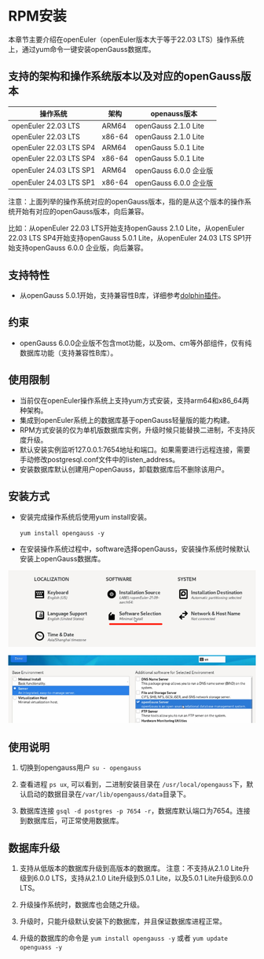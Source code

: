 # RPM安装

本章节主要介绍在openEuler（openEuler版本大于等于22.03 LTS）操作系统上，通过yum命令一键安装openGauss数据库。

## 支持的架构和操作系统版本以及对应的openGauss版本

| 操作系统                | 架构   | openauss版本    |
| ----------------------- | ------ | --------------- |
| openEuler 22.03 LTS     | ARM64  | openGauss 2.1.0 Lite  |
| openEuler 22.03 LTS     | x86-64 | openGauss 2.1.0 Lite  |
| openEuler 22.03 LTS SP4 | ARM64  | openGauss 5.0.1 Lite  |
| openEuler 22.03 LTS SP4 | x86-64 | openGauss 5.0.1 Lite  |
| openEuler 24.03 LTS SP1 | ARM64  | openGauss 6.0.0 企业版 |
| openEuler 24.03 LTS SP1 | x86-64 | openGauss 6.0.0 企业版 |

注意：上面列举的操作系统对应的openGauss版本，指的是从这个版本的操作系统开始有对应的openGauss版本，向后兼容。

比如：从openEuler 22.03 LTS开始支持openGauss 2.1.0 Lite，从openEuler 22.03 LTS SP4开始支持openGauss 5.0.1 Lite，从openEuler 24.03 LTS SP1开始支持openGauss 6.0.0 企业版，向后兼容。

## 支持特性

-  从openGauss 5.0.1开始，支持兼容性B库，详细参考[dolphin插件](../ExtensionReference/dolphin概述.md)。
  
## 约束

-  openGauss 6.0.0企业版不包含mot功能，以及om、cm等外部组件，仅有纯数据库功能（支持兼容性B库）。

## 使用限制

- 当前仅在openEuler操作系统上支持yum方式安装，支持arm64和x86_64两种架构。
- 集成到openEuler系统上的数据库基于openGauss轻量版的能力构建。
- RPM方式安装的仅为单机版数据库实例，升级时候只能替换二进制，不支持灰度升级。
- 默认安装实例监听127.0.0.1:7654地址和端口。如果需要进行远程连接，需要手动修改postgresql.conf文件中的listen_address。
- 安装数据库默认创建用户openGauss，卸载数据库后不删除该用户。

## 安装方式

- 安装完成操作系统后使用yum install安装。

    `yum install opengauss -y`

- 在安装操作系统过程中，software选择openGauss，安装操作系统时候默认安装上openGauss数据库。

![](figures/soft_select.png)

![](figures/choose_opengauss.png)


## 使用说明

1. 切换到opengauss用户 `su - opengauss`
   
2. 查看进程 `ps ux`, 可以看到，二进制安装目录在 `/usr/local/opengauss`下，默认启动的数据目录在`/var/lib/opengauss/data`目录下。

3. 数据库连接 `gsql -d postgres -p 7654 -r`，数据库默认端口为7654。连接到数据库后，可正常使用数据库。

## 数据库升级

1. 支持从低版本的数据库升级到高版本的数据库。
   注意：不支持从2.1.0 Lite升级到6.0.0 LTS，支持从2.1.0 Lite升级到5.0.1 Lite，以及5.0.1 Lite升级到6.0.0 LTS。

2. 升级操作系统时，数据库也会随之升级。

3. 升级时，只能升级默认安装下的数据库，并且保证数据库进程正常。

4. 升级的数据库的命令是
    `yum install opengauss -y` 或者 `yum update openguass -y`
